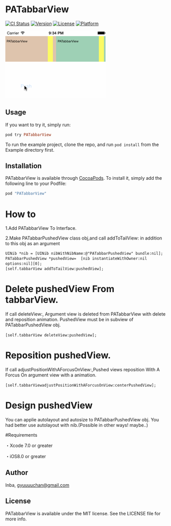 # PATabbarView

[![CI Status](http://img.shields.io/travis/Inba/PATabbarView.svg?style=flat)](https://travis-ci.org/Inba/PATabbarView)
[![Version](https://img.shields.io/cocoapods/v/PATabbarView.svg?style=flat)](http://cocoapods.org/pods/PATabbarView)
[![License](https://img.shields.io/cocoapods/l/PATabbarView.svg?style=flat)](http://cocoapods.org/pods/PATabbarView)
[![Platform](https://img.shields.io/cocoapods/p/PATabbarView.svg?style=flat)](http://cocoapods.org/pods/PATabbarView)

![header:YES mid:NO](./SampleImages/sampleGif.gif "header:YES mid:NO")  

## Usage
If you want to try it, simply run:

```ruby
pod try PATabbarView
```

To run the example project, clone the repo, and run `pod install` from the Example directory first.

## Installation

PATabbarView is available through [CocoaPods](http://cocoapods.org). To install
it, simply add the following line to your Podfile:

```ruby
pod "PATabbarView"
```


# How to

1.Add PATabbarView To Interface.

2.Make PATabbarPushedView class obj,and call addToTailView: in addition to this obj as an argument

    UINib *nib = [UINib nibWithNibName:@"PATabbarPushedView" bundle:nil];
    PATabbarPushedView *pushedView=  [nib instantiateWithOwner:nil options:nil][0]; 
    [self.tabbarView addToTailView:pushedView];

    
# Delete pushedView From tabbarView.
If call deleteView:, Argument view is deleted from PATabbarView with delete and reposition animation.
PushedView must be in subview of PATabbarPushedView obj.

`[self.tabbarView deleteView:pushedView];`


# Reposition pushedView.
If call adjustPositionWithAForcusOnView:,Pushed views reposition With A Forcus On argument view with a animation.

`[self.tabbarViewadjustPositionWithAForcusOnView:centerPushedView];`


# Design pushedView

You can applie autolayout and autosize to PATabbarPushedView obj.
You had better use autolayout with nib.(Possible in other ways! maybe..)

#Requirements

・Xcode 7.0 or greater

・iOS8.0 or greater

## Author

Inba, gyuuuuchan@gmail.com

## License

PATabbarView is available under the MIT license. See the LICENSE file for more info.
